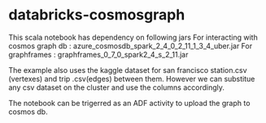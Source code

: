 # databricks-cosmosgraph

This scala  notebook has dependency on following jars 
For interacting with cosmos graph db : azure_cosmosdb_spark_2_4_0_2_11_1_3_4_uber.jar
For graphframes : graphframes_0_7_0_spark2_4_s_2_11.jar

The example also uses the kaggle dataset for san francisco station.csv (vertexes) and trip .csv(edges) between them. 
However we can substitue any csv dataset on the cluster and use the columns accordingly.

The notebook can be trigerred as an ADF activity to upload the graph to cosmos db.
